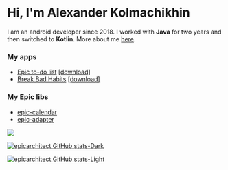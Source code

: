 # Hi, I'm Alexander Kolmachikhin
I am an android developer since 2018. 
I worked with <b>Java</b> for two years and then switched to <b>Kotlin</b>.
More about me [here](https://epicarchitect.github.io).

### My apps
- [Epic to-do list](https://github.com/epicarchitect/epictodolist) [[download]](https://play.google.com/store/apps/details?id=kolmachikhin.alexander.epicto_dolist)
- [Break Bad Habits](https://github.com/epicarchitect/breakbadhabits) [[download]](https://play.google.com/store/apps/details?id=kolmachikhin.alexander.breakbadhabits)

### My Epic libs
- [epic-calendar](https://github.com/epicarchitect/epic-calendar)
- [epic-adapter](https://github.com/epicarchitect/epic-adapter)

<img src="https://media.giphy.com/media/l0HlKjAZTc6NHCSdy/giphy.gif">

[![epicarchitect GitHub stats-Dark](https://github-readme-stats.vercel.app/api?username=epicarchitect&hide_border=true&count_private=true&show_icons=true&hide_title=true&bg_color=21262d&border_radius=8.0&theme=github_dark#gh-dark-mode-only)](https://github.com/anuraghazra/github-readme-stats#gh-dark-mode-only)

[![epicarchitect GitHub stats-Light](https://github-readme-stats.vercel.app/api?username=epicarchitect&hide_border=true&count_private=true&hide_title=true&border_radius=8.0&show_icons=true&theme=swift#gh-light-mode-only)](https://github.com/anuraghazra/github-readme-stats#gh-light-mode-only)
